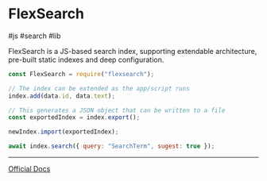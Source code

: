 # FlexSearch
#js #search #lib 

FlexSearch is a JS-based search index, supporting extendable architecture, pre-built static indexes and deep configuration.

```js
const FlexSearch = require("flexsearch");

// The index can be extended as the app/script runs
index.add(data.id, data.text);

// This generates a JSON object that can be written to a file
const exportedIndex = index.export();

newIndex.import(exportedIndex);

await index.search({ query: "SearchTerm", sugest: true });
```

---

[Official Docs](https://github.com/nextapps-de/flexsearch)
